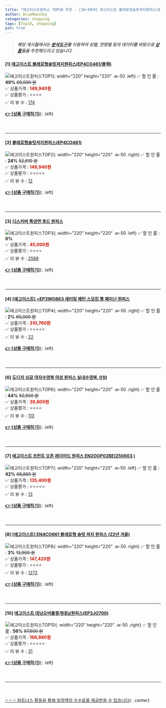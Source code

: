 ```yaml
---
title: "에고이스트원피스 TOP10 추천 - [10~50대] 에고이스트 볼레로형슬릿져지원피스(EP4CO461/블랙)"
author: BlueMoonSky
categories: shopping
tags: [Top10, shopping]
pin: true
---
```


> ##### 해당 게시물에서는 [**분석도구**](https://itemscout.io/)를 이용하여 **성별**, **연령별** 등의 데이터를 바탕으로 [**상품**](https://link.coupang.com/a/baae76)들을 추천해드리고 있습니다.

#### [1] [에고이스트 볼레로형슬릿져지원피스(EP4CO461/블랙)](https://link.coupang.com/re/AFFSDP?lptag=AF5964186&subid=bluemoonsky6999&pageKey=7588160792&traceid=V0-153&itemId=20046140358&vendorItemId=87142438639)
![에고이스트원피스TOP1](https://thumbnail10.coupangcdn.com/thumbnails/remote/230x230ex/image/vendor_inventory/4b7e/0f32908f20f01078447a37c675d31867ab48fef449fc5c06ce49c869fec9.jpg){: width="220" height="220" .w-50 .left}
✅ 할 인 률 : **49%** ~~<del class="base-price"> 69,000  </del>원~~<br>
✅ 상품가격 : <span style="color:#cb1400"> **149,940원** </span><br>
✅ 상품평가 : ⭐⭐⭐⭐<br>
✅ 리 뷰 수 : [174](https://link.coupang.com/re/AFFSDP?lptag=AF5964186&subid=bluemoonsky6999&pageKey=7588160792&traceid=V0-153&itemId=20046140358&vendorItemId=87142438639)<br>
<br>
[**👉  [상품 구매하기]**](https://link.coupang.com/re/AFFSDP?lptag=AF5964186&subid=bluemoonsky6999&pageKey=7588160792&traceid=V0-153&itemId=20046140358&vendorItemId=87142438639){: .left}
<br>
<br>
<br>

***

#### [2] [볼레로형슬릿저지원피스(EP4CO461)](https://link.coupang.com/re/AFFSDP?lptag=AF5964186&subid=bluemoonsky6999&pageKey=7616535855&traceid=V0-153&itemId=20183645302&vendorItemId=87232057055)
![에고이스트원피스TOP2](https://thumbnail7.coupangcdn.com/thumbnails/remote/230x230ex/image/vendor_inventory/6a13/99169a1f069df66788c3ba2e149c55dd6af375ea4063003928bc4a9bab6c.jpg){: width="220" height="220" .w-50 .right}
✅ 할 인 률 : **24%** ~~<del class="base-price"> 52,610  </del>원~~<br>
✅ 상품가격 : <span style="color:#cb1400"> **149,940원** </span><br>
✅ 상품평가 : ⭐⭐⭐⭐⭐<br>
✅ 리 뷰 수 : [12](https://link.coupang.com/re/AFFSDP?lptag=AF5964186&subid=bluemoonsky6999&pageKey=7616535855&traceid=V0-153&itemId=20183645302&vendorItemId=87232057055)<br>
<br>
[**👉  [상품 구매하기]**](https://link.coupang.com/re/AFFSDP?lptag=AF5964186&subid=bluemoonsky6999&pageKey=7616535855&traceid=V0-153&itemId=20183645302&vendorItemId=87232057055){: .left}
<br>
<br>
<br>

***

#### [3] [디스커버 특양면 후드 원피스](https://link.coupang.com/re/AFFSDP?lptag=AF5964186&subid=bluemoonsky6999&pageKey=7625518378&traceid=V0-153&itemId=20226217909&vendorItemId=87315308428)
![에고이스트원피스TOP3](https://thumbnail9.coupangcdn.com/thumbnails/remote/230x230ex/image/vendor_inventory/ff57/3be902cd207698386370d64cd2b073df7bb2c8e777ec1ee8c295a9f147fa.jpg){: width="220" height="220" .w-50 .left}
✅ 할 인 률 : **0%** <br>
✅ 상품가격 : <span style="color:#cb1400"> **45,000원** </span><br>
✅ 상품평가 : ⭐⭐⭐⭐<br>
✅ 리 뷰 수 : [2588](https://link.coupang.com/re/AFFSDP?lptag=AF5964186&subid=bluemoonsky6999&pageKey=7625518378&traceid=V0-153&itemId=20226217909&vendorItemId=87315308428)<br>
<br>
[**👉  [상품 구매하기]**](https://link.coupang.com/re/AFFSDP?lptag=AF5964186&subid=bluemoonsky6999&pageKey=7625518378&traceid=V0-153&itemId=20226217909&vendorItemId=87315308428){: .left}
<br>
<br>
<br>

***

#### [4] [[에고이스트] +EP3WO863 레터링 패턴 스모킹 롱 페미닌 원피스](https://link.coupang.com/re/AFFSDP?lptag=AF5964186&subid=bluemoonsky6999&pageKey=7608545223&traceid=V0-153&itemId=20144971733&vendorItemId=87238237327)
![에고이스트원피스TOP4](https://thumbnail8.coupangcdn.com/thumbnails/remote/230x230ex/image/vendor_inventory/bdaf/4b8f80f6128567cda887fe0e04e98b44e6996ec6bd86d7b79c54a95bb54d.jpg){: width="220" height="220" .w-50 .right}
✅ 할 인 률 : **2%** ~~<del class="base-price"> 60,000  </del>원~~<br>
✅ 상품가격 : <span style="color:#cb1400"> **310,760원** </span><br>
✅ 상품평가 : ⭐⭐⭐⭐⭐<br>
✅ 리 뷰 수 : [22](https://link.coupang.com/re/AFFSDP?lptag=AF5964186&subid=bluemoonsky6999&pageKey=7608545223&traceid=V0-153&itemId=20144971733&vendorItemId=87238237327)<br>
<br>
[**👉  [상품 구매하기]**](https://link.coupang.com/re/AFFSDP?lptag=AF5964186&subid=bluemoonsky6999&pageKey=7608545223&traceid=V0-153&itemId=20144971733&vendorItemId=87238237327){: .left}
<br>
<br>
<br>

***

#### [6] [도디치 싱글 여자수영복 여성 원피스 실내수영복, 010](https://link.coupang.com/re/AFFSDP?lptag=AF5964186&subid=bluemoonsky6999&pageKey=7546972955&traceid=V0-153&itemId=19852139397&vendorItemId=86953304972)
![에고이스트원피스TOP6](https://thumbnail10.coupangcdn.com/thumbnails/remote/230x230ex/image/vendor_inventory/bdb4/4985b219f1eb4bd70bb6a90eab5eaec22bf0dc3b07fc10758f1df0c3d30a.jpg){: width="220" height="220" .w-50 .right}
✅ 할 인 률 : **44%** ~~<del class="base-price"> 50,500  </del>원~~<br>
✅ 상품가격 : <span style="color:#cb1400"> **39,800원** </span><br>
✅ 상품평가 : ⭐⭐⭐⭐<br>
✅ 리 뷰 수 : [113](https://link.coupang.com/re/AFFSDP?lptag=AF5964186&subid=bluemoonsky6999&pageKey=7546972955&traceid=V0-153&itemId=19852139397&vendorItemId=86953304972)<br>
<br>
[**👉  [상품 구매하기]**](https://link.coupang.com/re/AFFSDP?lptag=AF5964186&subid=bluemoonsky6999&pageKey=7546972955&traceid=V0-153&itemId=19852139397&vendorItemId=86953304972){: .left}
<br>
<br>
<br>

***

#### [7] [에고이스트 프런트 오픈 레이어드 원피스 EN2OOP02BE(250603 )](https://link.coupang.com/re/AFFSDP?lptag=AF5964186&subid=bluemoonsky6999&pageKey=7496028305&traceid=V0-153&itemId=19611776735&vendorItemId=87101772910)
![에고이스트원피스TOP7](https://thumbnail8.coupangcdn.com/thumbnails/remote/230x230ex/image/vendor_inventory/1b60/221da15b608867e639099dd3c2367216fc7fe3462c089a30c35a8c816fbf.jpg){: width="220" height="220" .w-50 .left}
✅ 할 인 률 : **42%** ~~<del class="base-price"> 68,860  </del>원~~<br>
✅ 상품가격 : <span style="color:#cb1400"> **135,400원** </span><br>
✅ 상품평가 : ⭐⭐⭐⭐⭐<br>
✅ 리 뷰 수 : [13](https://link.coupang.com/re/AFFSDP?lptag=AF5964186&subid=bluemoonsky6999&pageKey=7496028305&traceid=V0-153&itemId=19611776735&vendorItemId=87101772910)<br>
<br>
[**👉  [상품 구매하기]**](https://link.coupang.com/re/AFFSDP?lptag=AF5964186&subid=bluemoonsky6999&pageKey=7496028305&traceid=V0-153&itemId=19611776735&vendorItemId=87101772910){: .left}
<br>
<br>
<br>

***

#### [8] [[에고이스트] EN4CO961 볼레로형 슬릿 져지 원피스 (22년 겨울)](https://link.coupang.com/re/AFFSDP?lptag=AF5964186&subid=bluemoonsky6999&pageKey=7332502933&traceid=V0-153&itemId=18828025962&vendorItemId=85958163439)
![에고이스트원피스TOP8](https://thumbnail6.coupangcdn.com/thumbnails/remote/230x230ex/image/vendor_inventory/cbcf/c2a440d633748dba5662c7bcfcdb897c7e03e04a750966283c33e443c861.jpg){: width="220" height="220" .w-50 .right}
✅ 할 인 률 : **3%** ~~<del class="base-price"> 13,900  </del>원~~<br>
✅ 상품가격 : <span style="color:#cb1400"> **147,420원** </span><br>
✅ 상품평가 : ⭐⭐⭐⭐<br>
✅ 리 뷰 수 : [1272](https://link.coupang.com/re/AFFSDP?lptag=AF5964186&subid=bluemoonsky6999&pageKey=7332502933&traceid=V0-153&itemId=18828025962&vendorItemId=85958163439)<br>
<br>
[**👉  [상품 구매하기]**](https://link.coupang.com/re/AFFSDP?lptag=AF5964186&subid=bluemoonsky6999&pageKey=7332502933&traceid=V0-153&itemId=18828025962&vendorItemId=85958163439){: .left}
<br>
<br>
<br>

***

#### [10] [에고이스트 데님오버롤절개데님원피스(EP3JO700)](https://link.coupang.com/re/AFFSDP?lptag=AF5964186&subid=bluemoonsky6999&pageKey=7436437523&traceid=V0-153&itemId=19326925540&vendorItemId=86571762317)
![에고이스트원피스TOP10](https://thumbnail6.coupangcdn.com/thumbnails/remote/230x230ex/image/vendor_inventory/977b/e7256ac0c67af4e5f0d82e29a34c38e9f45b8804321fe0641315694446dc.jpg){: width="220" height="220" .w-50 .right}
✅ 할 인 률 : **56%** ~~<del class="base-price"> 87,600  </del>원~~<br>
✅ 상품가격 : <span style="color:#cb1400"> **166,880원** </span><br>
✅ 상품평가 : ⭐⭐⭐⭐⭐<br>
✅ 리 뷰 수 : [31](https://link.coupang.com/re/AFFSDP?lptag=AF5964186&subid=bluemoonsky6999&pageKey=7436437523&traceid=V0-153&itemId=19326925540&vendorItemId=86571762317)<br>
<br>
[**👉  [상품 구매하기]**](https://link.coupang.com/re/AFFSDP?lptag=AF5964186&subid=bluemoonsky6999&pageKey=7436437523&traceid=V0-153&itemId=19326925540&vendorItemId=86571762317){: .left}
<br>
<br>
<br>

***
<br><br>[💦 💦 💦 파트너스 활동을 통해 일정액의 수수료를 제공받을 수 있습니다](https://link.coupang.com/a/baae76){: .center}